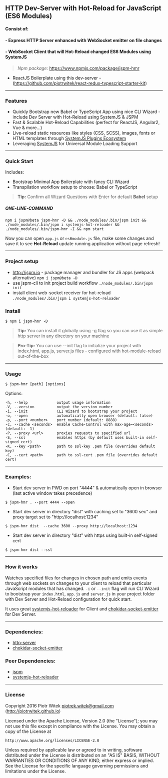 ## HTTP Dev-Server with Hot-Reload for JavaScript (ES6 Modules)

#### Consist of:
#### - Express HTTP Server enhanced with WebSocket emitter on file changes 
#### - WebSocket Client that will Hot-Reload changed ES6 Modules using SystemJS

> _Npm package:_ https://www.npmjs.com/package/jspm-hmr

- ReactJS Boilerplate using this dev-server - (https://github.com/piotrwitek/react-redux-typescript-starter-kit)

---

### Features
- Quickly Bootstrap new Babel or TypeScript App using nice CLI Wizard - include Dev Server with Hot-Reload using SystemJS & JSPM
- Fast & Scalable Hot-Reload Capabilities (perfect for ReactJS, Angular2, Vue & more...)
- Live-reload static resources like styles (CSS, SCSS), images, fonts or HTML templates through [SystemJS Plugins Ecosystem](https://github.com/systemjs/systemjs#plugins)
- Leveraging [SystemJS](https://github.com/systemjs/systemjs) for Universal Module Loading Support

---

### Quick Start
Includes:
- Bootstrap Minimal App Boilerplate with fancy CLI Wizard
- Transpilation workflow setup to choose: Babel or TypeScript

> __Tip:__ Confirm all Wizard Questions with Enter for default __Babel__ setup

##### _ONE-LINE-COMMAND_
```
npm i jspm@beta jspm-hmr -D && ./node_modules/.bin/jspm init && ./node_modules/.bin/jspm i systemjs-hot-reloader && ./node_modules/.bin/jspm-hmr -I && npm start
```

Now you can open `app.js` or `es6module.js` file, make some changes and save it to see __Hot-Reload__ update running application without page refresh!

---

### Project setup

- http://jspm.io - package manager and bundler for JS apps (webpack alternative)
`npm i jspm@beta -D`
- use jspm-cli to init project build workflow
`./node_modules/.bin/jspm init`
- install client web-socket receiver for hot-reload
`./node_modules/.bin/jspm i systemjs-hot-reloader`

### Install

```
$ npm i jspm-hmr -D
```

> __Tip:__ You can install it globally using -g flag so you can use it as simple http server in any directory on your machine

> __Pro-Tip:__ You can use --init flag to initialize your project with index.html, app.js, server.js files - configured with hot-module-reload out-of-the-box

---

### Usage
```
$ jspm-hmr [path] [options]
```
 Options:

    -h, --help             output usage information
    -V, --version          output the version number
    -i, --init             CLI Wizard to bootstrap your project
    -o, --open             automatically open browser (default: false)
    -p, --port <number>    port number (default: 8888)
    -c, --cache <seconds>  enable Cache-Control with max-age=<seconds> (default: -1)
    -P, --proxy <url>      proxies requests to specified url    
    -S, --ssl              enables https (by default uses built-in self-signed cert)
    -K, --key <path>       path to ssl-key .pem file (overrides default key)
    -C, --cert <path>      path to ssl-cert .pem file (overrides default cert)
---

### Examples:

- Start dev server in PWD  on port "4444" & automatically open in browser (last active window takes precedence)
```
$ jspm-hmr . --port 4444 --open
```

- Start dev server in directory "dist" with caching set to "3600 sec" and proxy target set to "http://localhost:1234"
```
$ jspm-hmr dist  --cache 3600 --proxy http://localhost:1234
```

- Start dev server in directory "dist" with https using built-in self-signed cert
```
$ jspm-hmr dist --ssl
```

---

### How it works
Watches specified files for changes in chosen path and emits events through web sockets on changes to your client to reload that particular JavaScript modules that has changed.
`-i` or `--init` flag will run CLI Wizard to bootstrap your `index.html`, `app.js` and `server.js` in your project folder with Dev Server and Hot-Reload configuration for quick start.

It uses great [systemjs-hot-reloader](https://github.com/capaj/systemjs-hot-reloader) for Client and [chokidar-socket-emitter](https://github.com/capaj/chokidar-socket-emitter) for Dev Server.

---

### Dependencies:
- [http-server](https://github.com/indexzero/http-server)
- [chokidar-socket-emitter](https://github.com/capaj/chokidar-socket-emitter)

### Peer Dependencies:
- [jspm](https://github.com/jspm/jspm-cli)
- [systemjs-hot-reloader](https://github.com/capaj/systemjs-hot-reloader)

---

### License

Copyright 2016 Piotr Witek <piotrek.witek@gmail.com> (http://piotrwitek.github.io)

Licensed under the Apache License, Version 2.0 (the "License");
you may not use this file except in compliance with the License.
You may obtain a copy of the License at

    http://www.apache.org/licenses/LICENSE-2.0

Unless required by applicable law or agreed to in writing, software
distributed under the License is distributed on an "AS IS" BASIS,
WITHOUT WARRANTIES OR CONDITIONS OF ANY KIND, either express or implied.
See the License for the specific language governing permissions and
limitations under the License.
